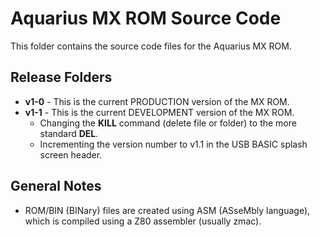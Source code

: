 # Aquarius MX ROM Source Code
This folder contains the source code files for the Aquarius MX ROM.

## Release Folders
 - **v1-0** - This is the current PRODUCTION version of the MX ROM.
 - **v1-1** - This is the current DEVELOPMENT version of the MX ROM.
   - Changing the **KILL** command (delete file or folder) to the more standard **DEL**.
   - Incrementing the version number to v1.1 in the USB BASIC splash screen header.

## General Notes
- ROM/BIN (BINary) files are created using ASM (ASseMbly language), which is compiled using a Z80 assembler (usually zmac).
